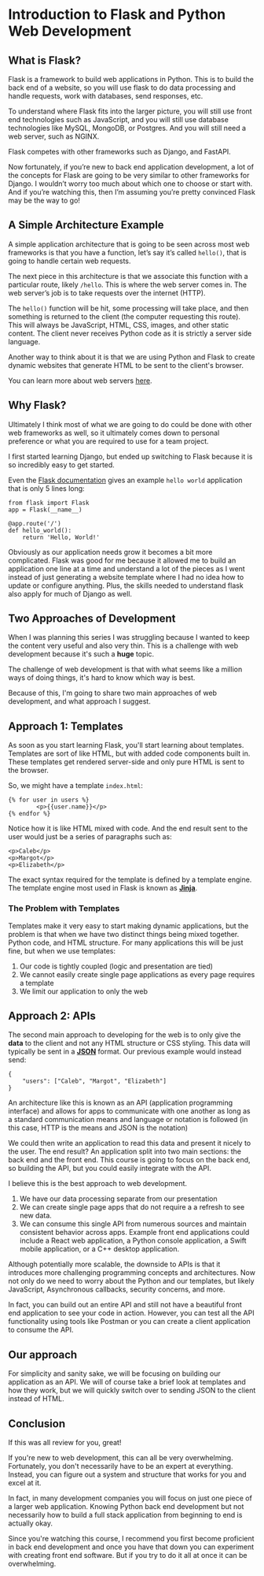 # Introduction to Flask and Python Web Development

## What is Flask?
Flask is a framework to build web applications in Python. This is to build the back end of a website, so you will use flask to do data processing and handle requests, work with databases, send responses, etc.

To understand where Flask fits into the larger picture, you will still use front end technologies such as JavaScript, and you will still use database technologies like MySQL, MongoDB, or Postgres. And you will still need a web server, such as NGINX.

Flask competes with other frameworks such as Django, and FastAPI.

Now fortunately, if you’re new to back end application development, a lot of the concepts for Flask are going to be very similar to other frameworks for Django. I wouldn’t worry too much about which one to choose or start with. And if you’re watching this, then I’m assuming you’re pretty convinced Flask may be the way to go!

## A Simple Architecture Example
A simple application architecture that is going to be seen across most web frameworks is that you have a function, let’s say it’s called ```hello()```, that is going to handle certain web requests.

The next piece in this architecture is that we associate this function with a particular route, likely ```/hello```. This is where the web server comes in. The web server’s job is to take requests over the internet (HTTP).

The ```hello()``` function will be hit, some processing will take place, and then something is returned to the client (the computer requesting this route). This will always be JavaScript, HTML, CSS, images, and other static content. The client never receives Python code as it is strictly a server side language.

Another way to think about it is that we are using Python and Flask to create dynamic websites that generate HTML to be sent to the client's browser.

You can learn more about web servers [here](https://developer.mozilla.org/en-US/docs/Learn/Common_questions/What_is_a_web_server).

## Why Flask?

Ultimately I think most of what we are going to do could be done with other web frameworks as well, so it ultimately comes down to personal preference or what you are required to use for a team project.

I first started learning Django, but ended up switching to Flask because it is so incredibly easy to get started.

Even the [Flask documentation](https://flask.palletsprojects.com/en/1.1.x/quickstart/#quickstart) gives an example ```hello world``` application that is only 5 lines long:

```python3
from flask import Flask
app = Flask(__name__)

@app.route('/')
def hello_world():
    return 'Hello, World!'
```
Obviously as our application needs grow it becomes a bit more complicated. Flask was good for me because it allowed me to build an application one line at a time and understand a lot of the pieces as I went instead of just generating a website template where I had no idea how to update or configure anything. Plus, the skills needed to understand flask also apply for much of Django as well.

## Two Approaches of Development

When I was planning this series I was struggling because I wanted to keep the content very useful and also very thin. This is a challenge with web development because it's such a **huge** topic.

The challenge of web development is that with what seems like a million ways of doing things, it's hard to know which way is best.

Because of this, I'm going to share two main approaches of web development, and what approach I suggest.

## Approach 1: Templates

As soon as you start learning Flask, you'll start learning about templates. Templates are sort of like HTML, but with added code components built in. These templates get rendered server-side and only pure HTML is sent to the browser.

So, we might have a template ```index.html```:

```
{% for user in users %}
        <p>{{user.name}}</p>
{% endfor %}
```

Notice how it is like HTML mixed with code. And the end result sent to the user would just be a series of paragraphs such as:

```
<p>Caleb</p>
<p>Margot</p>
<p>Elizabeth</p>
```
The exact syntax required for the template is defined by a template engine. The template engine most used in Flask is known as [**Jinja**](https://jinja.palletsprojects.com/en/2.11.x/).

### The Problem with Templates

Templates make it very easy to start making dynamic applications, but the problem is that when we have two distinct things being mixed together. Python code, and HTML structure. For many applications this will be just fine, but when we use templates:

1. Our code is tightly coupled (logic and presentation are tied)
2. We cannot easily create single page applications as every page requires a template
3. We limit our application to only the web

## Approach 2: APIs

The second main approach to developing for the web is to only give the **data** to the client and not any HTML structure or CSS styling. This data will typically be sent in a [**JSON**](https://developer.mozilla.org/en-US/docs/Learn/JavaScript/Objects/JSON) format. Our previous example would instead send:

```
{
    "users": ["Caleb", "Margot", "Elizabeth"]
}
```

An architecture like this is known as an API (application programming interface) and allows for apps to communicate with one another as long as a standard communication means and language or notation is followed (in this case, HTTP is the means and JSON is the notation)

We could then write an application to read this data and present it nicely to the user. The end result? An application split into two main sections: the back end and the front end. This course is going to focus on the back end, so building the API, but you could easily integrate with the API.

I believe this is the best approach to web development.

1. We have our data processing separate from our presentation
2. We can create single page apps that do not require a a refresh to see new data.
3. We can consume this single API from numerous sources and maintain consistent behavior across apps. Example front end applications could include a React web application, a Python console application, a Swift mobile application, or a C++ desktop application.

Although potentially more scalable, the downside to APIs is that it introduces more challenging programming concepts and architectures. Now not only do we need to worry about the Python and our templates, but likely JavaScript, Asynchronous callbacks, security concerns, and more.

In fact, you can build out an entire API and still not have a beautiful front end application to see your code in action. However, you can test all the API functionality using tools like Postman or you can create a client application to consume the API.

## Our approach

For simplicity and sanity sake, we will be focusing on building our application as an API. We will of course take a brief look at templates and how they work, but we will quickly switch over to sending JSON to the client instead of HTML.

## Conclusion

If this was all review for you, great!

If you're new to web development, this can all be very overwhelming. Fortunately, you don't necessarily have to be an expert at everything. Instead, you can figure out a system and structure that works for you and excel at it.

In fact, in many development companies you will focus on just one piece of a larger web application. Knowing Python back end development but not necessarily how to build a full stack application from beginning to end is actually okay.

Since you're watching this course, I recommend you first become proficient in back end development and once you have that down you can experiment with creating front end software. But if you try to do it all at once it can be overwhelming.




